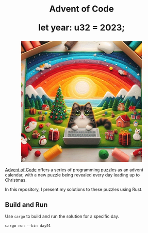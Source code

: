 <h1 align="center">
Advent of Code

let year: u32 = 2023;
</h1>

<p align="center"><img src="logo.jpeg"></p>

[Advent of Code](https://adventofcode.com/) offers a series of programming puzzles as an advent calendar, with a new puzzle being revealed every day leading up to Christmas.

In this repository, I present my solutions to these puzzles using Rust.

## Build and Run

Use `cargo` to build and run the solution for a specific day.

```
cargo run --bin day01
```
